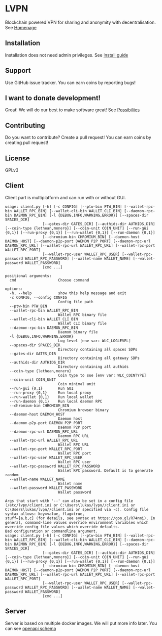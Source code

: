 # LVPN

Blockchain powered VPN for sharing and anonymity with decentralisation.
See [Homepage](https://lethean.space)

## Installation
Installation does not need admin privileges.
See [Install guide](https://lethean.space/client-install)

## Support
Use GitHub issue tracker. You can earn coins by reporting bugs! 

## I want to donate development!
Great! We will do our best to make software great!
See [Possibiliies](https://lethean.space)

## Contributing
Do you want to contribute? Create a pull request!  You can earn coins by creating pull request!

## License
GPLv3

## Client

Client part is multiplatform and can run with or without GUI.
```commandline
usage: client.py [-h] [-c CONFIG] [--ptw-bin PTW_BIN] [--wallet-rpc-bin WALLET_RPC_BIN] [--wallet-cli-bin WALLET_CLI_BIN] [--daemon-rpc-bin DAEMON_RPC_BIN] [-l {DEBUG,INFO,WARNING,ERROR}] [--spaces-dir SPACES_DIR]
                 [--gates-dir GATES_DIR] [--authids-dir AUTHIDS_DIR] [--coin-type {lethean,monero}] [--coin-unit COIN_UNIT] [--run-gui {0,1}] [--run-proxy {0,1}] [--run-wallet {0,1}] [--run-daemon {0,1}]
                 [--chromium-bin CHROMIUM_BIN] [--daemon-host DAEMON_HOST] [--daemon-p2p-port DAEMON_P2P_PORT] [--daemon-rpc-url DAEMON_RPC_URL] [--wallet-rpc-url WALLET_RPC_URL] [--wallet-rpc-port WALLET_RPC_PORT]
                 [--wallet-rpc-user WALLET_RPC_USER] [--wallet-rpc-password WALLET_RPC_PASSWORD] [--wallet-name WALLET_NAME] [--wallet-password WALLET_PASSWORD]
                 [cmd ...]

positional arguments:
  cmd                   Choose command

options:
  -h, --help            show this help message and exit
  -c CONFIG, --config CONFIG
                        Config file path
  --ptw-bin PTW_BIN
  --wallet-rpc-bin WALLET_RPC_BIN
                        Wallet RPC binary file
  --wallet-cli-bin WALLET_CLI_BIN
                        Wallet CLI binary file
  --daemon-rpc-bin DAEMON_RPC_BIN
                        Daemon binary file
  -l {DEBUG,INFO,WARNING,ERROR}
                        Log level [env var: WLC_LOGLEVEL]
  --spaces-dir SPACES_DIR
                        Directory containing all spaces SDPs
  --gates-dir GATES_DIR
                        Directory containing all gateway SDPs
  --authids-dir AUTHIDS_DIR
                        Directory containing all authids
  --coin-type {lethean,monero}
                        Coin type to sue [env var: WLC_COINTYPE]
  --coin-unit COIN_UNIT
                        Coin minimal unit
  --run-gui {0,1}       Run GUI
  --run-proxy {0,1}     Run local proxy
  --run-wallet {0,1}    Run local wallet
  --run-daemon {0,1}    Run local daemon RPC
  --chromium-bin CHROMIUM_BIN
                        Chromium browser binary
  --daemon-host DAEMON_HOST
                        Daemon host
  --daemon-p2p-port DAEMON_P2P_PORT
                        Daemon P2P port
  --daemon-rpc-url DAEMON_RPC_URL
                        Daemon RPC URL
  --wallet-rpc-url WALLET_RPC_URL
                        Wallet RPC URL
  --wallet-rpc-port WALLET_RPC_PORT
                        Wallet RPC port
  --wallet-rpc-user WALLET_RPC_USER
                        Wallet RPC user
  --wallet-rpc-password WALLET_RPC_PASSWORD
                        Wallet RPC password. Default is to generate random
  --wallet-name WALLET_NAME
                        Wallet name
  --wallet-password WALLET_PASSWORD
                        Wallet password

Args that start with '--' can also be set in a config file (/etc/lvpn/client.ini or C:\Users\lukas/lvpn//client.ini or C:\Users\lukas/lvpn//client.ini or specified via -c). Config file syntax allows: key=value, flag=true,
stuff=[a,b,c] (for details, see syntax at https://goo.gl/R74nmi). In general, command-line values override environment variables which override config file values which override defaults.
Bad configuration or commandline argument.
usage: client.py [-h] [-c CONFIG] [--ptw-bin PTW_BIN] [--wallet-rpc-bin WALLET_RPC_BIN] [--wallet-cli-bin WALLET_CLI_BIN] [--daemon-rpc-bin DAEMON_RPC_BIN] [-l {DEBUG,INFO,WARNING,ERROR}] [--spaces-dir SPACES_DIR]
                 [--gates-dir GATES_DIR] [--authids-dir AUTHIDS_DIR] [--coin-type {lethean,monero}] [--coin-unit COIN_UNIT] [--run-gui {0,1}] [--run-proxy {0,1}] [--run-wallet {0,1}] [--run-daemon {0,1}]
                 [--chromium-bin CHROMIUM_BIN] [--daemon-host DAEMON_HOST] [--daemon-p2p-port DAEMON_P2P_PORT] [--daemon-rpc-url DAEMON_RPC_URL] [--wallet-rpc-url WALLET_RPC_URL] [--wallet-rpc-port WALLET_RPC_PORT]
                 [--wallet-rpc-user WALLET_RPC_USER] [--wallet-rpc-password WALLET_RPC_PASSWORD] [--wallet-name WALLET_NAME] [--wallet-password WALLET_PASSWORD]
                 [cmd ...]
```

## Server
Server is based on multiple docker images. We will put more info later.
You can see [openapi schema](misc/schemas/server-api.yaml)
